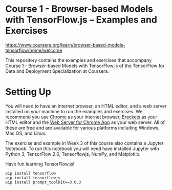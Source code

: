 Course 1 - Browser-based Models with TensorFlow.js – Examples and Exercises
===========================================================================

https://www.coursera.org/learn/browser-based-models-tensorflow/home/welcome

This repository contains the examples and exercises that accompany Course 1 - Browser-based Models with TensorFlow.js of the TensorFlow for Data and Deployment Specialization at Coursera.

# Setting Up

You will need to have an internet browser, an HTML editor, and a web server installed on your machine to run the examples and exercises. We recommend you use [Chrome](https://www.google.com/chrome/) as your internet browser,  [Brackets](http://brackets.io/) as your HTML editor and the [Web Server for Chrome App](https://chrome.google.com/webstore/detail/web-server-for-chrome/ofhbbkphhbklhfoeikjpcbhemlocgigb?hl=en) as your web server. All of these are free and are available for various platforms including Windows, Mac OS, and Linux.

The exercise and example in Week 3 of this course also contains a Jupyter Notebook. To run this notebook you will need have installed Jupyter with Python 3, TensorFlow 2.0, Tensorflowjs, NumPy, and Matplotlib.  


Have fun learning TensorFlow.js!

```
pip install tensorflow
pip install tensorflowjs
pip install prompt_toolkit==3.0.3
```
